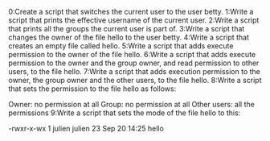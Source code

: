0:Create a script that switches the current user to the user betty.
1:Write a script that prints the effective username of the current user.
2:Write a script that prints all the groups the current user is part of.
3:Write a script that changes the owner of the file hello to the user betty.
4:Write a script that creates an empty file called hello.
5:Write a script that adds execute permission to the owner of the file hello.
6:Write a script that adds execute permission to the owner and the group owner, and read permission to other users, to the file hello.
7:Write a script that adds execution permission to the owner, the group owner and the other users, to the file hello.
8:Write a script that sets the permission to the file hello as follows:

Owner: no permission at all
Group: no permission at all
Other users: all the permissions
9:Write a script that sets the mode of the file hello to this:

-rwxr-x-wx 1 julien julien 23 Sep 20 14:25 hello
